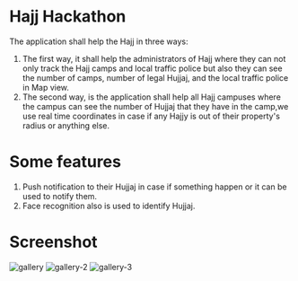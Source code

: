 # Hajj Hackathon

The application shall help the Hajj in three ways:

1. The first way, it shall help the administrators of Hajj where they can not only track the Hajj camps and local traffic police but also they can see the number of camps, number of legal Hujjaj, and the local traffic police in Map view.
2. The second way, is the application shall help all Hajj campuses where the campus can see the number of Hujjaj that they have in the camp,we use real time coordinates in case if any Hajjy is out of their property's  radius or anything else. 

# Some features

1. Push notification to their Hujjaj in case if something happen or it can be used to notify them.
2. Face recognition also is used to identify Hujjaj.

# Screenshot 
![gallery](https://user-images.githubusercontent.com/19398043/48309012-34b7e480-e53e-11e8-89d0-3cf56d9d650d.jpg)
![gallery-2](https://user-images.githubusercontent.com/19398043/48309011-34b7e480-e53e-11e8-8dd2-cf7bf8e0b5a3.jpg)
![gallery-3](https://user-images.githubusercontent.com/19398043/48309010-34b7e480-e53e-11e8-84e3-f7b609e82b0d.jpg)





